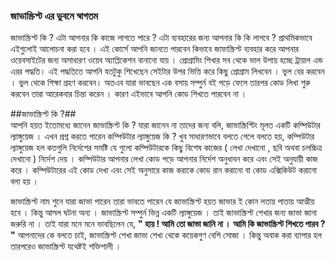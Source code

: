 ### জাভাস্ক্রিপ্ট এর ভুবনে স্বাগতম ###
জাভাস্ক্রিপ্ট কি ? এটা আপনার কি কাজে লাগতে পারে ? এটা ব্যবহারের জন্য আপনার কি কি লাগবে ? 
প্রাথমিকভাবে এইগুলোই আলোচনা করা হবে । এই কোর্সে আপনি জানতে পারবেন কিভাবে জাফাস্ক্রিপ্ট ব্যবহার করে আপনার ওয়েবসাইটের জন্য অসাধারণ ওয়েব অ্যাপ্লিকেশন বানানো যায় । 
প্রোগ্রামিং শিখার সব থেকে ভাল উপায় হচ্ছে ট্রায়াল এন্ড এরর পদ্ধতি। এই পদ্ধতিতে আপনি যতটুকু শিখেছেন সেইটার উপর ভিত্তি করে কিছু প্রোগ্রাম লিখবেন । ভুল বের করবেন । ভুল থেকে শিক্ষা গ্রহণ করবেন। অতএব যারা ভাবছেন এক বসায়  সম্পুর্ন বই পড়ে ফেলে তারপর কোড লিখা শুরু করবেন তারা আরেকবার চিন্তা করেন । কারণ এইভাবে আপনি কোড শিখতে পারবেন না । 

##জাভাস্ক্রিপ্ট কি ?##  
আপনি হয়ত ইতোমধ্যে জানেন জাভাস্ক্রিপ্ট কি ? যারা জানেন না তাদের জন্য বলি, জাভাস্ক্রিপ্টিং মূলত একটি কম্পিউটার ল্যাঙ্গুয়েজ । এখন প্রশ্ন করতে পারেন কম্পিউটার ল্যাঙ্গুয়েজ কি ? খুব সাধারণভাবে বলতে গেলে বলতে হয়, কম্পিউটার ল্যাঙ্গুয়েজ হল কতগুলি নির্দেশের সমষ্টি যে গুলো কম্পিউটারকে কিছু বিশেষ কাজের ( লেখা দেখানো , ছবি অথবা চলচ্চিত্র দেখানো ) নির্দেশ দেয় । কম্পিউটার আপনার লেখা কোড পড়ে আপনার নির্দেশ অনুধাবন করে এবং সেই অনুযায়ী কাজ করে । কম্পিউটারের এই কোড দেখা এবং সেই অনুসারে কাজ করাকে কোড রান করানো বা কোড এক্সিকিউট করানো বলা হয় । 

জাভাস্ক্রিপ্ট নাম শুনে যারা জাভা পারেন তারা ভাবতে পারেন যে জাভাস্ক্রিপ্ট হয়ত জাভার ই কোন লতায় পাতায় আত্মীয় হবে । কিন্তু আসল ঘটনা অন্য । জাভাস্ক্রিপ্ট সম্পুর্ন ভিন্ন একটি ল্যাঙ্গুয়েজ । তাই জাভাস্ক্রিপ্ট শেখার জন্য জাভা জানা জরুরি না । তাই যারা মনে মনে ভাবছিলেন যে, 
                           **" হায় ! আমি তো জাভা জানি না । আমি কি জাভাস্ক্রিপ্ট শিখতে পারব ? "** 
আপনাদের কে বলতে চাই, জাভাস্ক্রিপ্ট শেখা জাভা শেখা থেকে কয়েকগুণ বেশি সোজা । কিন্তু অবাক করা ব্যাপার হল তারপরেও জাভাস্ক্রিপ্ট যথেষ্টই শক্তিশালী । 
